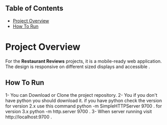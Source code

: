 ## Table of Contents

* [Project Overview](#ProjectOverview)
* [How To Run](#HowToRun)


# Project Overview

For the **Restaurant Reviews** projects, it is a mobile-ready web application. The design is responsive on different sized displays and accessible .


## How To Run

1- You can Download or Clone the project repository.
2- You if you don't have python you should download it. if you have python check the version for version 2.x use this command python -m SimpleHTTPServer 9700 . for version 3.x python -m http.server 9700 .
3- When server running visit http://localhost:9700 .
